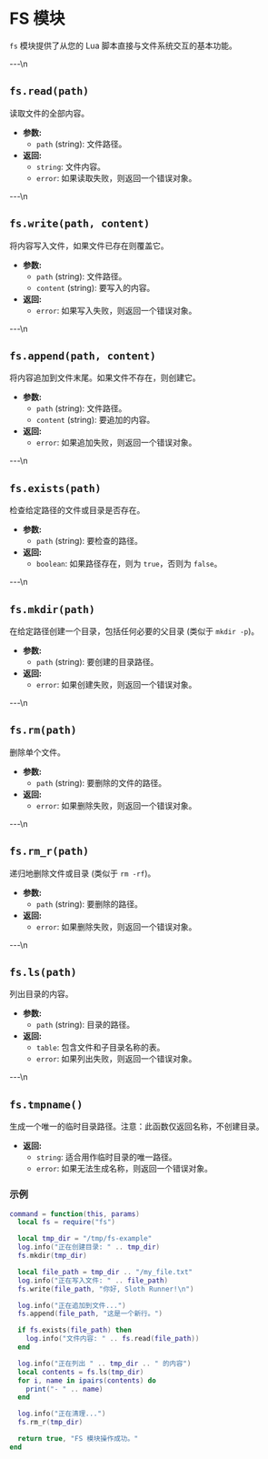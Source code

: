 # FS 模块

`fs` 模块提供了从您的 Lua 脚本直接与文件系统交互的基本功能。

---\n
## `fs.read(path)`

读取文件的全部内容。

*   **参数:**
    *   `path` (string): 文件路径。
*   **返回:**
    *   `string`: 文件内容。
    *   `error`: 如果读取失败，则返回一个错误对象。

---\n
## `fs.write(path, content)`

将内容写入文件，如果文件已存在则覆盖它。

*   **参数:**
    *   `path` (string): 文件路径。
    *   `content` (string): 要写入的内容。
*   **返回:**
    *   `error`: 如果写入失败，则返回一个错误对象。

---\n
## `fs.append(path, content)`

将内容追加到文件末尾。如果文件不存在，则创建它。

*   **参数:**
    *   `path` (string): 文件路径。
    *   `content` (string): 要追加的内容。
*   **返回:**
    *   `error`: 如果追加失败，则返回一个错误对象。

---\n
## `fs.exists(path)`

检查给定路径的文件或目录是否存在。

*   **参数:**
    *   `path` (string): 要检查的路径。
*   **返回:**
    *   `boolean`: 如果路径存在，则为 `true`，否则为 `false`。

---\n
## `fs.mkdir(path)`

在给定路径创建一个目录，包括任何必要的父目录 (类似于 `mkdir -p`)。

*   **参数:**
    *   `path` (string): 要创建的目录路径。
*   **返回:**
    *   `error`: 如果创建失败，则返回一个错误对象。

---\n
## `fs.rm(path)`

删除单个文件。

*   **参数:**
    *   `path` (string): 要删除的文件的路径。
*   **返回:**
    *   `error`: 如果删除失败，则返回一个错误对象。

---\n
## `fs.rm_r(path)`

递归地删除文件或目录 (类似于 `rm -rf`)。

*   **参数:**
    *   `path` (string): 要删除的路径。
*   **返回:**
    *   `error`: 如果删除失败，则返回一个错误对象。

---\n
## `fs.ls(path)`

列出目录的内容。

*   **参数:**
    *   `path` (string): 目录的路径。
*   **返回:**
    *   `table`: 包含文件和子目录名称的表。
    *   `error`: 如果列出失败，则返回一个错误对象。

---\n
## `fs.tmpname()`

生成一个唯一的临时目录路径。注意：此函数仅返回名称，不创建目录。

*   **返回:**
    *   `string`: 适合用作临时目录的唯一路径。
    *   `error`: 如果无法生成名称，则返回一个错误对象。

### 示例

```lua
command = function(this, params)
  local fs = require("fs")

  local tmp_dir = "/tmp/fs-example"
  log.info("正在创建目录: " .. tmp_dir)
  fs.mkdir(tmp_dir)

  local file_path = tmp_dir .. "/my_file.txt"
  log.info("正在写入文件: " .. file_path)
  fs.write(file_path, "你好, Sloth Runner!\n")

  log.info("正在追加到文件...")
  fs.append(file_path, "这是一个新行。")

  if fs.exists(file_path) then
    log.info("文件内容: " .. fs.read(file_path))
  end

  log.info("正在列出 " .. tmp_dir .. " 的内容")
  local contents = fs.ls(tmp_dir)
  for i, name in ipairs(contents) do
    print("- " .. name)
  end

  log.info("正在清理...")
  fs.rm_r(tmp_dir)

  return true, "FS 模块操作成功。"
end
```

```